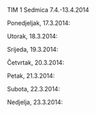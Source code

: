 TIM 1 Sedmica 7.4.-13.4.2014

Ponedjeljak, 17.3.2014:

Utorak, 18.3.2014:

Srijeda, 19.3.2014:

Četvrtak, 20.3.2014:

Petak, 21.3.2014:

Subota, 22.3.2014:

Nedjelja, 23.3.2014: